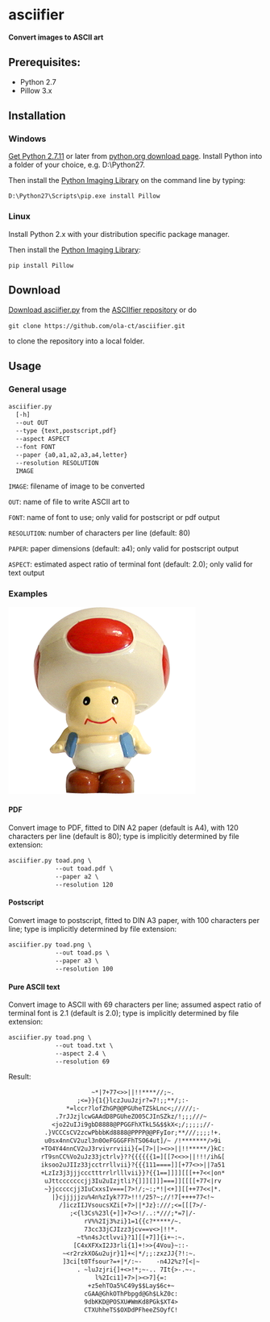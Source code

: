 # asciifier

**Convert images to ASCII art**

## Prerequisites:

 - Python 2.7
 - Pillow 3.x


## Installation

### Windows

[Get Python 2.7.11](https://www.python.org/downloads/release/python-2711/) or later from
[python.org download page](https://www.python.org/downloads/).
Install Python into a folder of your choice, e.g. D:\Python27.

Then install the [Python Imaging Library](https://github.com/python-pillow/Pillow) on the command line by typing:

```
D:\Python27\Scripts\pip.exe install Pillow
```


### Linux

Install Python 2.x with your distribution specific package manager.

Then install the [Python Imaging Library](https://github.com/python-pillow/Pillow):

```
pip install Pillow
```

## Download

[Download asciifier.py](https://raw.githubusercontent.com/ola-ct/asciifier/master/asciifier.py) from the
[ASCIIfier repository](https://github.com/ola-ct/asciifier) or do

`git clone https://github.com/ola-ct/asciifier.git`

to clone the repository into a local folder.


## Usage

### General usage

```
asciifier.py 
  [-h]
  --out OUT
  --type {text,postscript,pdf}
  --aspect ASPECT
  --font FONT
  --paper {a0,a1,a2,a3,a4,letter}
  --resolution RESOLUTION
  IMAGE
```

`IMAGE`: filename of image to be converted

`OUT`: name of file to write ASCII art to

`FONT`: name of font to use; only valid for postscript or pdf output

`RESOLUTION`: number of characters per line (default: 80)

`PAPER`: paper dimensions (default: a4); only valid for postscript output

`ASPECT`: estimated aspect ratio of terminal font (default: 2.0); only valid for text output


### Examples

![Toad](examples/images/toad.png)

#### PDF

Convert image to PDF, fitted to DIN A2 paper (default is A4),
with 120 characters per line (default is 80);
type is implicitly determined by file extension:

```
asciifier.py toad.png \
             --out toad.pdf \
             --paper a2 \
             --resolution 120
```

#### Postscript

Convert image to postscript, fitted to DIN A3 paper,
with 100 characters per line;
type is implicitly determined by file extension:

```
asciifier.py toad.png \
             --out toad.ps \
             --paper a3 \
             --resolution 100
```

#### Pure ASCII text

Convert image to ASCII with 69 characters per line;
assumed aspect ratio of terminal font is 2.1 (default is 2.0);
type is implicitly determined by file extension:

```
asciifier.py toad.png \
             --out toad.txt \
             --aspect 2.4 \
             --resolution 69
```

Result:

```
                       ~*|7+77<>>||!!****//;~.
                   ;<=}}{1{}lczJuuJzjr?=7!;;**/;:-
                *=lccr?lofZhGP@@PGUheTZSkLnc<;/////;-
             .7rJJzjlcwGAAdD8PGUheZO05CJInSZkz/!;;;///~
            <jo22uIJi9gbD8888@PPGGFhXTkL5&$$kX<;/;;;;;//-
          .}VCCCsCV2zcwPbbbKd8888@PPPP@@PFyIor;**///;;;;!+.
          u0sx4nnCV2uzl3n0OeFGGGFFhTSO64ut]/~ /!*******/>9i
         +TO4Y44nnCV2uJ3rvivrrviii}{=[7>||><>>||!!*****/}kC:
         rT9snCC%Vo2uJz33jctrlv}??{{{{{{1=][[7<<>>||!!!/ih&[
         iksoo2uJIIz33jcctrrllvii}?{{{111====]][+77<>>||7a51
         +LzIz3j3jjjccctttrrlrlllvii}}?{{1==]]]][[[++7<<|on*
          uJttcccccccjj3Iu2uIzjtli?{]]][]]]===]][[[[+77<|rv
          ~}jcccccjj3IuCxxsIv===[7>!/;~:;*!|<+]][[++77<<|*.
            |}cjjjjjzu%4n%zIyk?77>!!!/25?~;//!7[++++77<!~
              /]iczIIJVsoucsXZi[+7>||*Jz}:///;<=[[[7>/-
                 ;<{l3Cs%23l{+]]+7<>!/..:*///;*=7|/-
                     rV%%2Ij3%zi}1=1{{c?*****/~.
                     73cc33jCJIzz3jcv==v<>|!!*.
                   ~t%n4sJctlvvi}?1][[+7]]{i+~:~.
                  [C4xXFXxI2J3rli{1]+!>>{4Vou}~::-
               ~<r2rzkXO&u2ujr}1]+<|*/;;:zxzJJ{?!:~.
               ]3ci[t0Tfsour?=+|*/:~-    -n4J2%z?[<|~
                   . ~luJzjri{]+<>!*;~-.. 7It{>-.~-.
                        l%2Ici1]+7>|><>7]{=:
                      +z5ehTOa5%C49y$$Lay$6c+~
                     cGAA@GhkOThPbpgd@Gh$LkZ0c:
                     9dbKKD@POSXU#WmKd8PGk$XT4>
                     CTXUhheTS$OXDdPFheeZSOyfC!

```
